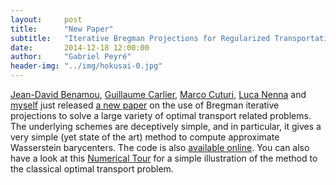 ```yaml
---
layout:     post
title:      "New Paper"
subtitle:   "Iterative Bregman Projections for Regularized Transportation Problems"
date:       2014-12-18 12:00:00
author:     "Gabriel Peyré"
header-img: "../img/hokusai-0.jpg"
---
```


[Jean-David Benamou](https://who.rocq.inria.fr/Jean-David.Benamou/), [Guillaume Carlier](https://www.ceremade.dauphine.fr/~carlier/), [Marco Cuturi](http://www.iip.ist.i.kyoto-u.ac.jp/member/cuturi/), [Luca Nenna](https://who.rocq.inria.fr/Luca.Nenna/) and [myself](http://gpeyre.github.io/) just released [a new paper](https://hal.archives-ouvertes.fr/hal-01096124) on the use of Bregman iterative projections to solve a large variety of optimal transport related problems. The underlying schemes are deceptively simple, and in particular, it gives a very simple (yet state of the art) method to compute approximate Wasserstein barycenters. The code is also [available online](https://github.com/gpeyre/2014-SISC-BregmanOT). You can also have a look at this [Numerical Tour](http://nbviewer.ipython.org/github/gpeyre/numerical-tours/blob/master/matlab/optimaltransp_5_entropic.ipynb) for a simple illustration of the method to the classical optimal transport problem.
